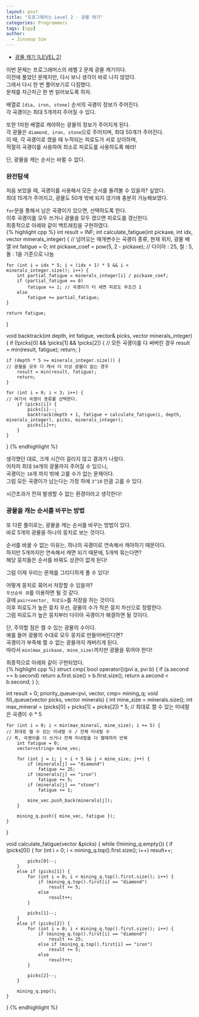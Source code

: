 ```yaml
---
layout: post
title: "프로그래머스 Level 2 - 광물 캐기"
categories: Programmers
tags: [cpp]
author:
  - Jinseop Sim
---
```

- [광물 캐기 [LEVEL 2]](https://school.programmers.co.kr/learn/courses/30/lessons/172927)

이번 문제는 프로그래머스의 레벨 2 문제 광물 캐기이다.  
이전에 풀었던 문제지만, 다시 보니 생각이 바로 나지 않았다.  
그래서 다시 한 번 풀어보기로 다짐했다.  
문제를 차근차근 한 번 읽어보도록 하자.  

배열로 ```[dia, iron, stone]``` 순서의 곡괭이 정보가 주어진다.  
각 곡괭이는 최대 5개까지 주어질 수 있다.  

또한 1차원 배열로 캐야하는 광물의 정보가 주어지게 된다.  
각 광물은 ```diamond, iron, stone```으로 주어지며, 최대 50개가 주어진다.  
이 때, 각 곡괭이로 캤을 때 누적되는 피로도가 서로 상이하며,  
적절히 곡괭이를 사용하여 최소로 피로도를 사용하도록 해라!  

단, 광물을 캐는 순서는 바뀔 수 없다.  

### 완전탐색
처음 보았을 때, 곡괭이를 사용해서 모든 순서를 돌려볼 수 있을까? 싶었다.  
최대 15개가 주어지고, 광물도 50개 밖에 되지 않기에 충분히 가능해보였다.  

```for```문을 통해서 남은 곡괭이가 있으면, 선택하도록 한다.  
이후 곡괭이를 모두 쓰거나 광물을 모두 캤으면 피로도를 갱신한다.  
최종적으로 아래와 같이 백트래킹을 구현하였다.  
{% highlight cpp %}
int result = INF;
int calculate_fatigue(int pickaxe, int idx, vector<int> minerals_integer) {
	// 넘어오는 매개변수는 곡괭이 종류, 현재 위치, 광물 배열
	int fatigue = 0;
	int pickaxe_coef = pow(5, 2 - pickaxe);
	// 다이아 : 25, 철 : 5, 돌 : 1을 기준으로 나눔

	for (int i = idx * 5; i < (idx + 1) * 5 && i < minerals_integer.size(); i++) {
		int partial_fatigue = minerals_integer[i] / pickaxe_coef;
		if (partial_fatigue == 0)
			fatigue += 1; // 곡괭이가 더 세면 피로도 무조건 1
		else
			fatigue += partial_fatigue;
	}

	return fatigue;
}

void backtrack(int depth, int fatigue, vector<int>& picks, vector<int> minerals_integer){
	if (!picks[0] && !picks[1] && !picks[2]) {
	// 모든 곡괭이를 다 써버린 경우
		result = min(result, fatigue);
		return;
	}

	if (depth * 5 >= minerals_integer.size()) {
	// 광물을 모두 다 캐서 더 이상 광물이 없는 경우
		result = min(result, fatigue);
		return;
	}
	
	for (int i = 0; i < 3; i++) {
	// 여기서 곡괭이 종류를 선택한다.
		if (picks[i]) {
			picks[i]--;
			backtrack(depth + 1, fatigue + calculate_fatigue(i, depth, minerals_integer), picks, minerals_integer);
			picks[i]++;
		}
	}
}
{% endhighlight %}  

생각했던 대로, 크게 시간이 걸리지 않고 결과가 나왔다.  
어차피 최대 ```50```개의 광물까지 주어질 수 있으니,  
곡괭이는 ```10```개 까지 밖에 고를 수가 없는 문제이다.  
그럼 모든 곡괭이가 남는다는 가정 하에 ```3^10``` 만큼 고를 수 있다.  

시간초과가 전혀 발생할 수 없는 환경이라고 생각한다!  

### 광물을 캐는 순서를 바꾸는 방법
또 다른 풀이로는, 광물을 캐는 순서를 바꾸는 방법이 있다.  
바로 5개의 광물을 하나의 뭉치로 보는 것이다.  

순서를 바꿀 수 없는 이유는, 하나의 곡괭이로 연속해서 캐야하기 때문이다.  
하지만 5개까지만 연속해서 캐면 되기 때문에, 5개씩 묶는다면?  
해당 뭉치들은 순서를 바꿔도 상관이 없게 된다!  

그럼 이제 우리는 문제를 그리디하게 풀 수 있다!  

어떻게 뭉치로 묶어서 저장할 수 있을까?  
```우선순위 큐```를 이용하면 될 것 같다.  
큐에 ```pair<vector, 피로도>```를 저장을 하는 것이다.  
이후 피로도가 높은 뭉치 우선, 광물의 수가 적은 뭉치 차선으로 정렬한다.  
그럼 피로도가 높은 뭉치부터 다이아 곡괭이가 해결하면 될 것이다.  

단, 주의할 점은 캘 수 있는 광물의 수이다.  
예를 들어 광물의 수대로 모두 뭉치로 만들어버린다면?  
곡괭이가 부족해 캘 수 없는 광물까지 캐버리게 된다.  
따라서 ```min(max_pickaxe, mine_size)```까지만 광물을 묶어야 한다!  

최종적으로 아래와 같이 구현되었다.  
{% highlight cpp %}
struct cmp{
	bool operator()(pvi a, pvi b) {
		if (a.second == b.second)
			return a.first.size() > b.first.size();
		return a.second < b.second;
	}
};

int result = 0;
priority_queue<pvi, vector<pvi>, cmp> mining_q;
void fill_queue(vector<int> picks, vector<string> minerals) {
	int mine_size = minerals.size();
	int max_mineral = (picks[0] + picks[1] + picks[2]) * 5;
	// 최대로 캘 수 있는 미네랄은 곡괭이 수 * 5

	for (int i = 0; i < min(max_mineral, mine_size); i += 5) {
	// 최대로 캘 수 있는 미네랄 수 / 전체 미네랄 수
	// 즉, 곡괭이를 다 쓰거나 전체 미네랄을 다 캘때까지 반복
		int fatigue = 0;
		vector<string> mine_vec;

		for (int j = i; j < i + 5 && j < mine_size; j++) {
			if (minerals[j] == "diamond")
				fatigue += 25;
			if (minerals[j] == "iron")
				fatigue += 5;
			if (minerals[j] == "stone")
				fatigue += 1;

			mine_vec.push_back(minerals[j]);
		}

		mining_q.push({ mine_vec, fatigue });
	}
}

void calculate_fatigue(vector<int> &picks) {
	while (!mining_q.empty()) {
		if (picks[0]) {
			for (int i = 0; i < mining_q.top().first.size(); i++)
				result++;
			
			picks[0]--;
		}
		else if (picks[1]) {
			for (int i = 0; i < mining_q.top().first.size(); i++) {
				if (mining_q.top().first[i] == "diamond")
					result += 5;
				else
					result++;
			}

			picks[1]--;
		}
		else if (picks[2]) {
			for (int i = 0; i < mining_q.top().first.size(); i++) {
				if (mining_q.top().first[i] == "diamond")
					result += 25;
				else if (mining_q.top().first[i] == "iron")
					result += 5;
				else
					result++;
			}

			picks[2]--;
		}

		mining_q.pop();
	}
}
{% endhighlight %}
